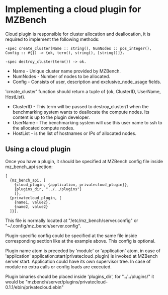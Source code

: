 # Implementing a cloud plugin for MZBench

Cloud plugin is responsible for cluster allocation and deallocation, it is required to implement the following methods:

    -spec create_cluster(Name :: string(), NumNodes :: pos_integer(), Config :: #{}) -> {ok, term(), string(), [string()]}.

    -spec destroy_cluster(term()) -> ok.

* Name - Unique cluster name provided by MZBench.
* NumNodes - Number of nodes to be allocated.
* Config - Consists of user, description and exclusive_node_usage fields.

'create_cluster' function should return a tuple of {ok, ClusterID, UserName, HostList}.

* ClusterID - This term will be passed to destroy_cluster/1 when the benchmarking system wants to deallocate the compute nodes. Its content is up to the plugin developer.
* UserName - The benchmarking system will use this user name to ssh to the allocated compute nodes.
* HostList - is the list of hostnames or IPs of allocated nodes.

## Using a cloud plugin

Once you have a plugin, it should be specified at MZBench config file inside mz_bench_api section:

    [
      {mz_bench_api, [
        {cloud_plugin, {application, privatecloud_plugin}},
        {plugins_dir, "../../plugins"}
        ]},
      {privatecloud_plugin, [
        {name1, value2},
        {name2, value2}
      ]}].

This file is normally located at "/etc/mz_bench/server.config" or "~/.config/mz_bench/server.config".

Plugin-specific config could be specified at the same file inside corresponding section like at the example above. This config is optional.

Plugin name atom is preceded by 'module' or 'application' atom, in case of 'application' application:start(privatecloud_plugin) is invoked at MZBench server start. Application could have its own supervisor tree. In case of module no extra calls or config loads are executed.

Plugin binaries should be placed inside 'plugins_dir', for "../../plugins/" it would be "mzbench/server/plugins/privatecloud-0.1.1/ebin/privatecloud.ebin"